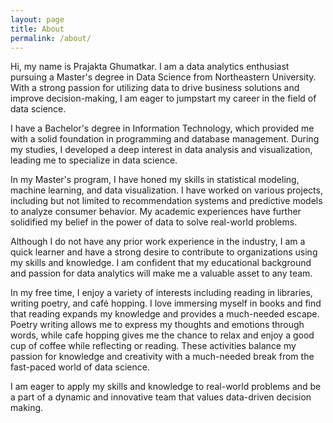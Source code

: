 ```yaml
---
layout: page
title: About
permalink: /about/
---
```


Hi, my name is Prajakta Ghumatkar. I am a data analytics enthusiast pursuing a Master's degree in Data Science from Northeastern University. With a strong passion for utilizing data to drive business solutions and improve decision-making, I am eager to jumpstart my career in the field of data science.

I have a Bachelor's degree in Information Technology, which provided me with a solid foundation in programming and database management. During my studies, I developed a deep interest in data analysis and visualization, leading me to specialize in data science.

In my Master's program, I have honed my skills in statistical modeling, machine learning, and data visualization. I have worked on various projects, including but not limited to recommendation systems  and predictive models to analyze consumer behavior. My academic experiences have further solidified my belief in the power of data to solve real-world problems.

Although I do not have any prior work experience in the industry, I am a quick learner and have a strong desire to contribute to organizations using my skills and knowledge. I am confident that my educational background and passion for data analytics will make me a valuable asset to any team.

In my free time, I enjoy a variety of interests including reading in libraries, writing poetry, and café hopping. I love immersing myself in books and find that reading expands my knowledge and provides a much-needed escape. Poetry writing allows me to express my thoughts and emotions through words, while cafe hopping gives me the chance to relax and enjoy a good cup of coffee while reflecting or reading. These activities balance my passion for knowledge and creativity with a much-needed break from the fast-paced world of data science.

I am eager to apply my skills and knowledge to real-world problems and be a part of a dynamic and innovative team that values data-driven decision making.


